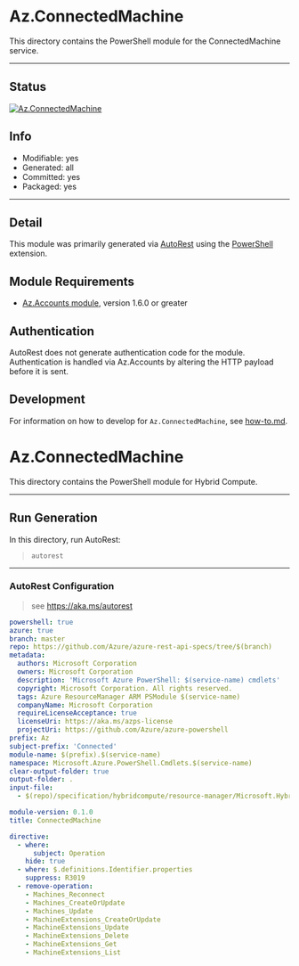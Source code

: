 <!-- region Generated -->
# Az.ConnectedMachine
This directory contains the PowerShell module for the ConnectedMachine service.

---
## Status
[![Az.ConnectedMachine](https://img.shields.io/powershellgallery/v/Az.ConnectedMachine.svg?style=flat-square&label=Az.ConnectedMachine "Az.ConnectedMachine")](https://www.powershellgallery.com/packages/Az.ConnectedMachine/)

## Info
- Modifiable: yes
- Generated: all
- Committed: yes
- Packaged: yes

---
## Detail
This module was primarily generated via [AutoRest](https://github.com/Azure/autorest) using the [PowerShell](https://github.com/Azure/autorest.powershell) extension.

## Module Requirements
- [Az.Accounts module](https://www.powershellgallery.com/packages/Az.Accounts/), version 1.6.0 or greater

## Authentication
AutoRest does not generate authentication code for the module. Authentication is handled via Az.Accounts by altering the HTTP payload before it is sent.

## Development
For information on how to develop for `Az.ConnectedMachine`, see [how-to.md](how-to.md).
<!-- endregion -->

<!-- region Generated -->
# Az.ConnectedMachine
This directory contains the PowerShell module for Hybrid Compute.

---
## Run Generation
In this directory, run AutoRest:
> `autorest`

---
### AutoRest Configuration
> see https://aka.ms/autorest

``` yaml
powershell: true
azure: true
branch: master
repo: https://github.com/Azure/azure-rest-api-specs/tree/$(branch)
metadata:
  authors: Microsoft Corporation
  owners: Microsoft Corporation
  description: 'Microsoft Azure PowerShell: $(service-name) cmdlets'
  copyright: Microsoft Corporation. All rights reserved.
  tags: Azure ResourceManager ARM PSModule $(service-name)
  companyName: Microsoft Corporation
  requireLicenseAcceptance: true
  licenseUri: https://aka.ms/azps-license
  projectUri: https://github.com/Azure/azure-powershell
prefix: Az
subject-prefix: 'Connected'
module-name: $(prefix).$(service-name)
namespace: Microsoft.Azure.PowerShell.Cmdlets.$(service-name)
clear-output-folder: true
output-folder: .
input-file:
  - $(repo)/specification/hybridcompute/resource-manager/Microsoft.HybridCompute/preview/2019-08-02/HybridCompute.json

module-version: 0.1.0
title: ConnectedMachine

directive:
  - where:
      subject: Operation
    hide: true
  - where: $.definitions.Identifier.properties
    suppress: R3019
  - remove-operation: 
    - Machines_Reconnect
    - Machines_CreateOrUpdate
    - Machines_Update
    - MachineExtensions_CreateOrUpdate
    - MachineExtensions_Update
    - MachineExtensions_Delete
    - MachineExtensions_Get
    - MachineExtensions_List
```
